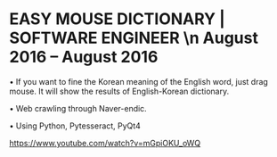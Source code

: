# EASY MOUSE DICTIONARY | SOFTWARE ENGINEER \n August 2016 – August 2016  

• If you want to fine the Korean meaning of the English word, just drag mouse. It will show the results of English-Korean dictionary. 

• Web crawling through Naver-endic. 

• Using Python, Pytesseract, PyQt4 

https://www.youtube.com/watch?v=mGpiOKU_oWQ
